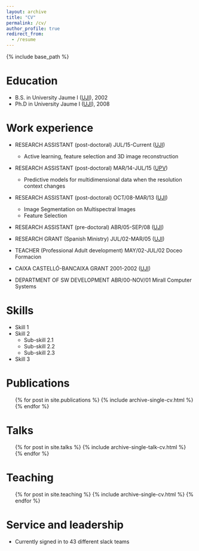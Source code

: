 ```yaml
---
layout: archive
title: "CV"
permalink: /cv/
author_profile: true
redirect_from:
  - /resume
---
```


{% include base_path %}

Education
======
* B.S. in University Jaume I ([UJI](www.uji.es)), 2002
* Ph.D in University Jaume I ([UJI](www.uji.es)), 2008

Work experience
======
* RESEARCH ASSISTANT (post-doctoral)	JUL/15-Current ([UJI](www.uji.es))
  * Active learning, feature selection and 3D image reconstruction

* RESEARCH ASSISTANT (post-doctoral)	MAR/14-JUL/15	([UPV](www.upv.es))
  * Predictive models for multidimensional data when the resolution context changes

* RESEARCH ASSISTANT (post-doctoral)	OCT/08-MAR/13	([UJI](www.uji.es))
  * Image Segmentation on Multispectral Images
  * Feature Selection

* RESEARCH ASSISTANT (pre-doctoral)	ABR/05-SEP/08	([UJI](www.uji.es))

* RESEARCH GRANT (Spanish Ministry)	JUL/02-MAR/05	([UJI](www.uji.es))

* TEACHER (Professional Adult development)	MAY/02-JUL/02	Doceo Formacion

* CAIXA CASTELLÓ-BANCAIXA GRANT	2001-2002	([UJI](www.uji.es))

* DEPARTMENT OF SW DEVELOPMENT	ABR/00-NOV/01	Mirall Computer Systems

  
Skills
======
* Skill 1
* Skill 2
  * Sub-skill 2.1
  * Sub-skill 2.2
  * Sub-skill 2.3
* Skill 3

Publications
======
  <ul>{% for post in site.publications %}
    {% include archive-single-cv.html %}
  {% endfor %}</ul>
  
Talks
======
  <ul>{% for post in site.talks %}
    {% include archive-single-talk-cv.html %}
  {% endfor %}</ul>
  
Teaching
======
  <ul>{% for post in site.teaching %}
    {% include archive-single-cv.html %}
  {% endfor %}</ul>
  
Service and leadership
======
* Currently signed in to 43 different slack teams
